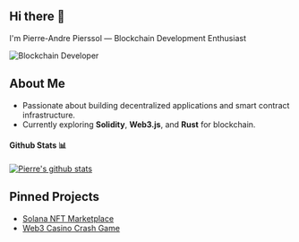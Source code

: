 ## Hi there 👋
I'm Pierre-Andre Pierssol — Blockchain Development Enthusiast

![Blockchain Developer](https://img.shields.io/badge/Blockchain-|‑DApp|Solidity|Web3-blue?style=for-the-badge&logo=ethereum&logoColor=white)

## About Me
- Passionate about building decentralized applications and smart contract infrastructure.
- Currently exploring **Solidity**, **Web3.js**, and **Rust** for blockchain.
#### Github Stats 📊

[![Pierre's github stats](https://github-readme-stats.vercel.app/api?username=pierreandre8099)](https://github.com/anuraghazra/github-readme-stats)

## Pinned Projects
- [Solana NFT Marketplace](https://github.com/PierreAndre8099/Solana-NFT-Marketplace-by-CandyMachine)
- [Web3 Casino Crash Game](https://github.com/PierreAndre8099/Web3-Casino-Crash-Game)
<!-- - [Your DApp UI](link) — Description -->

